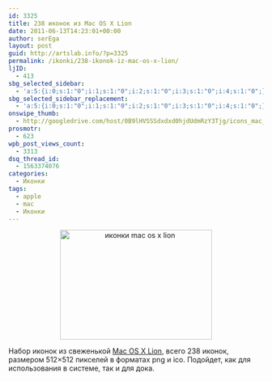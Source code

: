 ```yaml
---
id: 3325
title: 238 иконок из Mac OS X Lion
date: 2011-06-13T14:23:01+00:00
author: serEga
layout: post
guid: http://artslab.info/?p=3325
permalink: /ikonki/238-ikonok-iz-mac-os-x-lion/
ljID:
  - 413
sbg_selected_sidebar:
  - 'a:5:{i:0;s:1:"0";i:1;s:1:"0";i:2;s:1:"0";i:3;s:1:"0";i:4;s:1:"0";}'
sbg_selected_sidebar_replacement:
  - 'a:5:{i:0;s:1:"0";i:1;s:1:"0";i:2;s:1:"0";i:3;s:1:"0";i:4;s:1:"0";}'
onswipe_thumb:
  - http://googledrive.com/host/0B9lHVSSSdxdxd0hjdUdmRzY3Tjg/icons_mac_os_x_lion.png
prosmotr:
  - 623
wpb_post_views_count:
  - 3313
dsq_thread_id:
  - 1563374076
categories:
  - Иконки
tags:
  - apple
  - mac
  - Иконки
---
```

<center>
  <a href="http://googledrive.com/host/0B9lHVSSSdxdxd0hjdUdmRzY3Tjg/icons_mac_os_x_lion.png"><img src="http://googledrive.com/host/0B9lHVSSSdxdxd0hjdUdmRzY3Tjg/icons_mac_os_x_lion-300x217.png" alt="иконки mac os x lion" title="icons_mac_os_x_lion" width="300" height="217" class="alignnone size-medium wp-image-3326" /></a>
</center>

Набор иконок из свеженькой [Mac OS X Lion](http://lordalpha1.deviantart.com/art/Mac-OS-X-Lion-DP4-Icon-Pack-212708369), всего 238 иконок, размером 512&#215;512 пикселей в форматах png и ico. Подойдет, как для использования в системе, так и для дока.